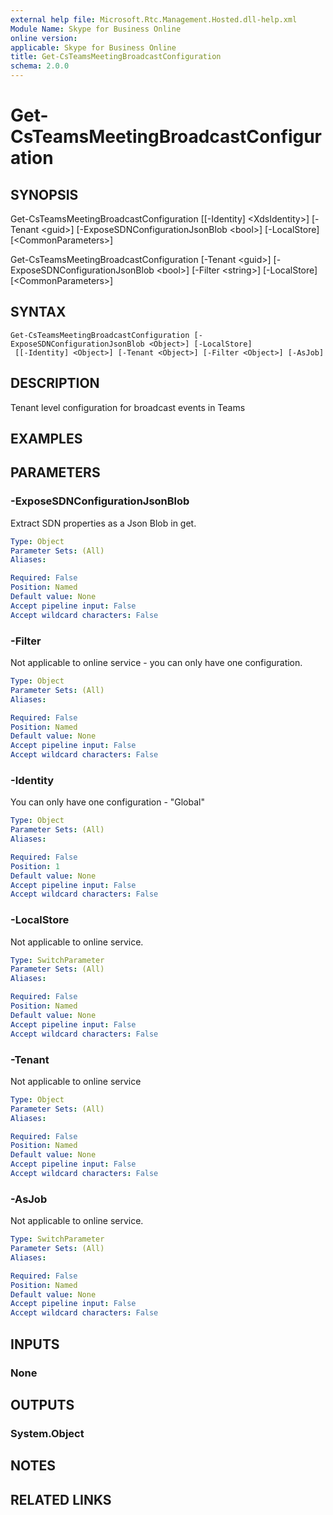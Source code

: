 ```yaml
---
external help file: Microsoft.Rtc.Management.Hosted.dll-help.xml
Module Name: Skype for Business Online
online version:
applicable: Skype for Business Online
title: Get-CsTeamsMeetingBroadcastConfiguration
schema: 2.0.0
---
```


# Get-CsTeamsMeetingBroadcastConfiguration

## SYNOPSIS
Get-CsTeamsMeetingBroadcastConfiguration \[\[-Identity\] \<XdsIdentity\>\] \[-Tenant \<guid\>\] \[-ExposeSDNConfigurationJsonBlob \<bool\>\] \[-LocalStore\] \[\<CommonParameters\>\]

Get-CsTeamsMeetingBroadcastConfiguration \[-Tenant \<guid\>\] \[-ExposeSDNConfigurationJsonBlob \<bool\>\] \[-Filter \<string\>\] \[-LocalStore\] \[\<CommonParameters\>\]

## SYNTAX

```
Get-CsTeamsMeetingBroadcastConfiguration [-ExposeSDNConfigurationJsonBlob <Object>] [-LocalStore]
 [[-Identity] <Object>] [-Tenant <Object>] [-Filter <Object>] [-AsJob]
```

## DESCRIPTION
Tenant level configuration for broadcast events in Teams

## EXAMPLES

## PARAMETERS

### -ExposeSDNConfigurationJsonBlob
Extract SDN properties as a Json Blob in get.

```yaml
Type: Object
Parameter Sets: (All)
Aliases:

Required: False
Position: Named
Default value: None
Accept pipeline input: False
Accept wildcard characters: False
```

### -Filter
Not applicable to online service - you can only have one configuration.

```yaml
Type: Object
Parameter Sets: (All)
Aliases:

Required: False
Position: Named
Default value: None
Accept pipeline input: False
Accept wildcard characters: False
```

### -Identity
You can only have one configuration - "Global"

```yaml
Type: Object
Parameter Sets: (All)
Aliases:

Required: False
Position: 1
Default value: None
Accept pipeline input: False
Accept wildcard characters: False
```

### -LocalStore
Not applicable to online service.

```yaml
Type: SwitchParameter
Parameter Sets: (All)
Aliases:

Required: False
Position: Named
Default value: None
Accept pipeline input: False
Accept wildcard characters: False
```

### -Tenant
Not applicable to online service

```yaml
Type: Object
Parameter Sets: (All)
Aliases:

Required: False
Position: Named
Default value: None
Accept pipeline input: False
Accept wildcard characters: False
```

### -AsJob
Not applicable to online service.

```yaml
Type: SwitchParameter
Parameter Sets: (All)
Aliases:

Required: False
Position: Named
Default value: None
Accept pipeline input: False
Accept wildcard characters: False
```

## INPUTS

### None


## OUTPUTS

### System.Object

## NOTES

## RELATED LINKS
